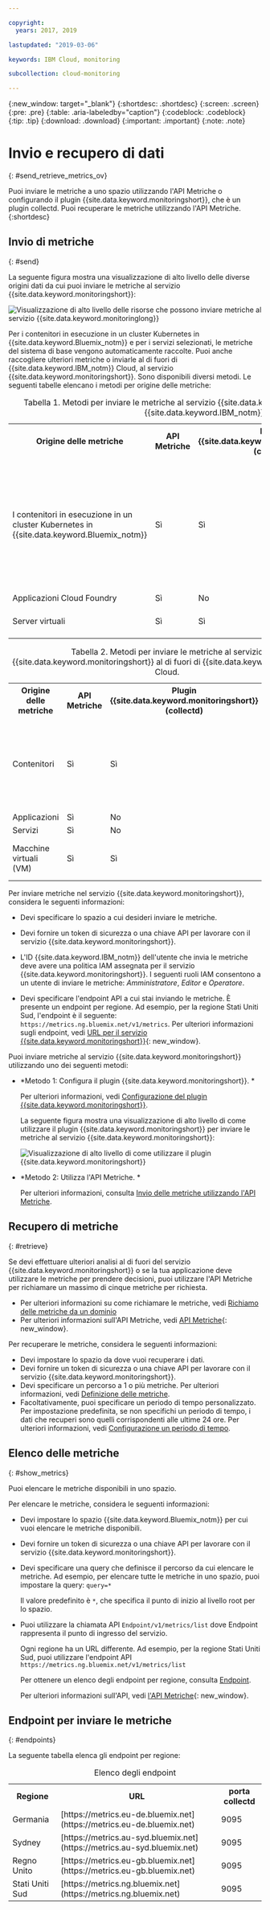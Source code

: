 ```yaml
---

copyright:
  years: 2017, 2019

lastupdated: "2019-03-06"

keywords: IBM Cloud, monitoring

subcollection: cloud-monitoring

---
```


{:new_window: target="_blank"}
{:shortdesc: .shortdesc}
{:screen: .screen}
{:pre: .pre}
{:table: .aria-labeledby="caption"}
{:codeblock: .codeblock}
{:tip: .tip}
{:download: .download}
{:important: .important}
{:note: .note}


# Invio e recupero di dati
{: #send_retrieve_metrics_ov}

Puoi inviare le metriche a uno spazio utilizzando l'API Metriche o configurando il plugin {{site.data.keyword.monitoringshort}}, che è un plugin collectd. Puoi recuperare le metriche utilizzando l'API Metriche.
{:shortdesc}


		
## Invio di metriche
{: #send}

La seguente figura mostra una visualizzazione di alto livello delle diverse origini dati da cui puoi inviare le metriche al servizio {{site.data.keyword.monitoringshort}}:

![Visualizzazione di alto livello delle risorse che possono inviare metriche al servizio {{site.data.keyword.monitoringlong}}](images/monitoring_ov_f1.gif)

Per i contenitori in esecuzione in un cluster Kubernetes in {{site.data.keyword.Bluemix_notm}} e per i servizi selezionati, le metriche del sistema di base vengono automaticamente raccolte. 
Puoi anche raccogliere ulteriori metriche o inviarle al di fuori di {{site.data.keyword.IBM_notm}} Cloud, al servizio {{site.data.keyword.monitoringshort}}. Sono disponibili diversi metodi. Le seguenti tabelle elencano i metodi per origine delle metriche:

<table>
  <caption>Tabella 1. Metodi per inviare le metriche al servizio {{site.data.keyword.monitoringshort}} per le risorse {{site.data.keyword.IBM_notm}} Cloud.</caption>
  <tr>
    <th>Origine delle metriche</th>
	<th>API Metriche</th>
    <th>Plugin {{site.data.keyword.monitoringshort}} (collectd)</th>	
	<th>Ulteriori informazioni</th>
  </tr>
  <tr>
    <td>I contenitori in esecuzione in un cluster Kubernetes in {{site.data.keyword.Bluemix_notm}}</td>
	<td>Sì</td>
	<td>Sì</td>
	<td>Le metriche del sistema di base vengono raccolte automaticamente. Puoi installare collectd esplicitamente e inviare metriche personalizzate o avanzate non fornite per impostazione predefinita.</td>
  </tr>
  <tr>
    <td>Applicazioni Cloud Foundry</td>
	<td>Sì</td>
	<td>No</td>
	<td></td>
  </tr>
  <tr>
    <td>Server virtuali </td>
	<td>Sì</td>
	<td>Sì</td>
	<td>**Nota:** non supportato per Windows.</td>
  </tr>
</table>

<table>
  <caption>Tabella 2. Metodi per inviare le metriche al servizio {{site.data.keyword.monitoringshort}} al di fuori di {{site.data.keyword.IBM_notm}} Cloud.</caption>
  <tr>
    <th>Origine delle metriche</th>
	<th>API Metriche</th>
    <th>Plugin {{site.data.keyword.monitoringshort}} (collectd)</th>	
	<th>Ulteriori informazioni</th>
  </tr>
  <tr>
    <td>Contenitori</td>
	<td>Sì</td>
	<td>Sì</td>
	<td>Puoi utilizzare *supervisord* come endpoint del contenitore per eseguire e gestire la tua applicazione e collectd.</td>
  </tr>
  <tr>
    <td>Applicazioni</td>
	<td>Sì</td>
	<td>No</td>
	<td></td>
  </tr>
  <tr>
    <td>Servizi</td>
	<td>Sì</td>
	<td>No</td>
	<td></td>
  </tr>
  <tr>
    <td>Macchine virtuali (VM)</td>
	<td>Sì</td>
	<td>Sì</td>
	<td>**Nota:** non supportato per Windows.</td>
  </tr>
</table>


Per inviare metriche nel servizio {{site.data.keyword.monitoringshort}}, considera le seguenti informazioni: 

* Devi specificare lo spazio a cui desideri inviare le metriche.

* Devi fornire un token di sicurezza o una chiave API per lavorare con il servizio {{site.data.keyword.monitoringshort}}. 

* L'ID {{site.data.keyword.IBM_notm}} dell'utente che invia le metriche deve avere una politica IAM assegnata per il servizio {{site.data.keyword.monitoringshort}}. I seguenti ruoli IAM consentono a un utente di inviare le metriche: *Amministratore*, *Editor* e *Operatore*.

* Devi specificare l'endpoint API a cui stai inviando le metriche. È presente un endpoint per regione. Ad esempio, per la regione Stati Uniti Sud, l'endpoint è il seguente: `https://metrics.ng.bluemix.net/v1/metrics`. Per ulteriori informazioni sugli endpoint, vedi [URL per il servizio {{site.data.keyword.monitoringshort}}](/docs/services/cloud-monitoring/monitoring_ov.html#region){: new_window}.


Puoi inviare metriche al servizio {{site.data.keyword.monitoringshort}} utilizzando uno dei seguenti metodi:

* *Metodo 1: Configura il plugin {{site.data.keyword.monitoringshort}}. *

    Per ulteriori informazioni, vedi [Configurazione del plugin {{site.data.keyword.monitoringshort}}](/docs/services/cloud-monitoring/send-metrics/conf_monitoring_plugin.html#conf_monitoring_plugin).

    La seguente figura mostra una visualizzazione di alto livello di come utilizzare il plugin {{site.data.keyword.monitoringshort}} per inviare le metriche al servizio {{site.data.keyword.monitoringshort}}:

    ![Visualizzazione di alto livello di come utilizzare il plugin {{site.data.keyword.monitoringshort}} ](images/monitoring_plugin_ov.png "Visualizzazione di alto livello di come utilizzare il plugin {{site.data.keyword.monitoringshort}} ")

* *Metodo 2: Utilizza l'API Metriche. *

    Per ulteriori informazioni, consulta [Invio delle metriche utilizzando l'API Metriche](/docs/services/cloud-monitoring/send-metrics/send_data_api.html#send_data_api).


## Recupero di metriche
{: #retrieve}

Se devi effettuare ulteriori analisi al di fuori del servizio {{site.data.keyword.monitoringshort}} o se la tua applicazione deve utilizzare le metriche per prendere decisioni, puoi utilizzare l'API Metriche per richiamare un massimo di cinque metriche per richiesta. 

* Per ulteriori informazioni su come richiamare le metriche, vedi [Richiamo delle metriche da un dominio](/docs/services/cloud-monitoring/retrieve-metrics/retrieve_data_api.html#retrieve_data_api)
* Per ulteriori informazioni sull'API Metriche, vedi [API Metriche](https://console.bluemix.net/apidocs/927-ibm-cloud-monitoring-rest-api?&language=node#introduction){: new_window}.

Per recuperare le metriche, considera le seguenti informazioni: 

* Devi impostare lo spazio da dove vuoi recuperare i dati. 
* Devi fornire un token di sicurezza o una chiave API per lavorare con il servizio {{site.data.keyword.monitoringshort}}. 
* Devi specificare un percorso a 1 o più metriche. Per ulteriori informazioni, vedi [Definizione delle metriche](/docs/services/cloud-monitoring/retrieve-metrics/retrieve_data_api.html#metrics).
* Facoltativamente, puoi specificare un periodo di tempo personalizzato. Per impostazione predefinita, se non specifichi un periodo di tempo, i dati che recuperi sono quelli corrispondenti alle ultime 24 ore. Per ulteriori informazioni, vedi [Configurazione un periodo di tempo](/docs/services/cloud-monitoring/retrieve-metrics/retrieve_data_api.html#time).


## Elenco delle metriche
{: #show_metrics}


Puoi elencare le metriche disponibili in uno spazio.

Per elencare le metriche, considera le seguenti informazioni: 

* Devi impostare lo spazio {{site.data.keyword.Bluemix_notm}} per cui vuoi elencare le metriche disponibili.

* Devi fornire un token di sicurezza o una chiave API per lavorare con il servizio {{site.data.keyword.monitoringshort}}. 

* Devi specificare una query che definisce il percorso da cui elencare le metriche. Ad esempio, per elencare tutte le metriche in uno spazio, puoi impostare la query: `query=*` 

    Il valore predefinito è `*`, che specifica il punto di inizio al livello root per lo spazio.
	
* Puoi utilizzare la chiamata API `Endpoint/v1/metrics/list` dove Endpoint rappresenta il punto di ingresso del servizio. 

    Ogni regione ha un URL differente. Ad esempio, per la regione Stati Uniti Sud, puoi utilizzare l'endpoint API `https://metrics.ng.bluemix.net/v1/metrics/list` 

    Per ottenere un elenco degli endpoint per regione, consulta [Endpoint](/docs/services/cloud-monitoring/send_retrieve_metrics_ov.html#endpoints).

    Per ulteriori informazioni sull'API, vedi [l'API Metriche](https://console.bluemix.net/apidocs/927-ibm-cloud-monitoring-rest-api?&language=node#introduction){: new_window}.



## Endpoint per inviare le metriche
{: #endpoints}

 La seguente tabella elenca gli endpoint per regione:
	
<table>
    <caption>Elenco degli endpoint</caption>
	<tr>
	  <th>Regione</th>
	  <th>URL</th>
	  <th>porta collectd</th>
	</tr>
	<tr>
	  <td>Germania</td>
	  <td>[https://metrics.eu-de.bluemix.net](https://metrics.eu-de.bluemix.net)</td>
	  <td>9095</td>
	</tr>
	<tr>
	  <td>Sydney</td>
	  <td>[https://metrics.au-syd.bluemix.net](https://metrics.au-syd.bluemix.net)</td>
	  <td>9095</td>
	</tr>
	<tr>
	  <td>Regno Unito</td>
	  <td>[https://metrics.eu-gb.bluemix.net](https://metrics.eu-gb.bluemix.net)</td>
	  <td>9095</td>
	</tr>
	<tr>
	  <td>Stati Uniti Sud</td>
	  <td>[https://metrics.ng.bluemix.net](https://metrics.ng.bluemix.net)</td>
	  <td>9095</td>
	</tr>
</table>






 
